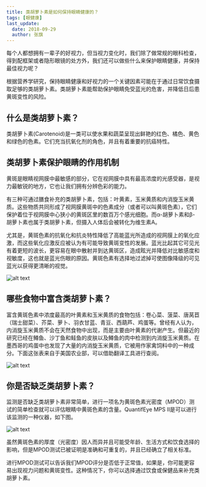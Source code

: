 ```yaml
---
title: 类胡萝卜素是如何保持眼睛健康的？
tags: [眼健康]
last_update:
  date: 2018-09-29
  author: 张旗
---
```


每个人都想拥有一辈子的好视力，但当视力变化时，我们除了做常规的眼科检查，得到配框架或者隐形眼镜的处方外，我们还可以做些什么来保护眼睛健康，并保持最佳视力呢？

根据营养学研究，保持眼睛健康和好视力的一个关键因素可能在于通过日常饮食摄取足够的类胡萝卜素。类胡萝卜素能帮助保护眼睛免受蓝光的危害，并降低日后患黄斑变性的风险。

## 什么是类胡萝卜素？

类胡萝卜素(Carotenoid)是一类可以使水果和蔬菜呈现出鲜艳的红色、橘色、黄色和绿色的色素。它们充当抗氧化剂的角色，并且有着重要的抗癌特性。

## 类胡萝卜素保护眼睛的作用机制

黄斑是眼睛视网膜中最敏感的部分，它在视网膜中具有最高浓度的光感受器，是视力最敏锐的地方，它也让我们拥有分辨色彩的能力。

有三种可通过膳食补充的类胡萝卜素，包括：叶黄素，玉米黄质和内消旋玉米黄质。这些物质共同形成了视网膜黄斑中的色素成分（或者可以叫黄斑色素），它们保护着位于视网膜中心狭小的黄斑区里的数百万个感光细胞。而α-胡萝卜素和β-胡萝卜素也属于类胡萝卜素，但摄入人体后会被转化为维生素A。

尤其是，黄斑色素的抗氧化和抗炎特性降低了高能蓝光所造成的视网膜上的氧化应激，而这些氧化应激反应被认为有可能导致黄斑变性的发展。蓝光比起其它可见光有着更短的波长，更容易在眼中散射并到达黄斑区，造成眩光并降低对比敏感度和视敏度，这也就是蓝光伤眼的原因。黄斑色素有选择地过滤掉可使图像降级的可见蓝光以获得更清晰的视觉。

![alt text](/knowledge/assets/类胡萝卜素是如何保持眼睛健康的？-1.png)

## 哪些食物中富含类胡萝卜素？

富含黄斑色素中浓度最高的叶黄素和玉米黄质的食物包括：卷心菜、菠菜、唐莴苣（瑞士甜菜）、芥菜、萝卜、羽衣甘蓝、青豆、西葫芦、鸡蛋等。曾经有人认为，内消旋玉米黄质不会在天然食物中出现，而是主要由叶黄素的代谢产生。但最近的研究已经在鳟鱼、沙丁鱼和鲑鱼的皮肤以及鳟鱼的肉中检测到内消旋玉米黄质。在墨西哥的鸡蛋中也发现了大量的内消旋玉米黄质，它被用作家禽饲料中的一种成分。下面这张表来自于美国农业部，可以借助翻译工具进行查阅。

![alt text](/knowledge/assets/类胡萝卜素是如何保持眼睛健康的？-2.png)

## 你是否缺乏类胡萝卜素？

监测是否缺乏类胡萝卜素非常简单，进行一项名为黄斑色素光密度（MPOD）测试的简单检查就可以评估眼睛中黄斑色素的含量。QuantifEye MPS II是可以进行该监测的一种仪器，如下图。

![alt text](/knowledge/assets/类胡萝卜素是如何保持眼睛健康的？-3.png)

虽然黄斑色素的厚度（光密度）因人而异并且可能受年龄、生活方式和饮食选择的影响，但是MPOD测试已被证明是准确和可重复的，并且已经确立了相关标准。

进行MPOD测试可以告诉我们MPOD评分是否低于正常值，如果是，你可能更容易出现视力问题和黄斑变性。这种情况下，你可以选择通过饮食或保健品来补充类胡萝卜素。
